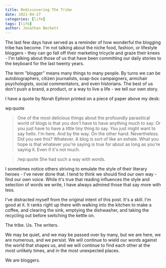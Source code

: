 ```yaml
---
title: Rediscovering The Tribe
date: 2021-04-27
categories: [life]
tags: [life]
author: Jonathan Beckett
---
```


The last few days have served as a reminder of how wonderful the blogging tribe has become. I'm not talking about the niche food, fashion, or lifestyle bloggers - they can go fall off their marketing tricycle and graze their knees - I'm talking about those of us that have been committing our daily stories to the keyboard for the last twenty years.

The term "blogger" means many things to many people. By turns we can be autobiographers, citizen journalists, soap-box campaigners, armchair psychologists, social commentators, and even historians. The best of us don't push a brand, a product, or a way to live a life - we tell our own story.

I have a quote by Norah Ephron printed on a piece of paper above my desk:

wp:quote  

> One of the most delicious things about the profoundly parasitical world of blogs is that you don't have to have anything much to say. Or you just have to have a little tiny thing to say. You just might want to say hello. I'm here. And by the way. On the other hand. Nevertheless. Did you see this? Whatever. A blog is sort of like an exhale. What you hope is that whatever you're saying is true for about as long as you're saying it. Even if it's not much.

> 

>   /wp:quote  She had such a way with words.

I sometimes notice others striving to emulate the style of their literary heroes - I've never done that. I tend to think we should find our own way - find our own voice. While it's true that reading influences the style and selection of words we write, I have always admired those that say more with less.

I've distracted myself from the original intent of this post. It's a skill. I'm good at it. It ranks right up there with walking into the kitchen to make a coffee, and clearing the sink, emptying the dishwasher, and taking the recycling out before switching the kettle on.

The tribe. Us. The writers.

We may be quiet, and we may be passed over by many, but we are here, we are numerous, and we persist. We will continue to wield our words against the world that shapes us, and we will continue to find each other at the most unlikely times, and in the most unexpected places.

We are bloggers.